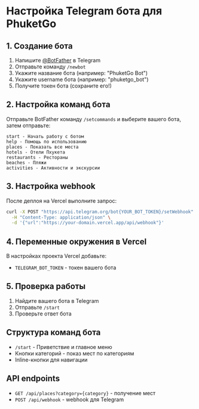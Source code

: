 # Настройка Telegram бота для PhuketGo

## 1. Создание бота

1. Напишите [@BotFather](https://t.me/botfather) в Telegram
2. Отправьте команду `/newbot`
3. Укажите название бота (например: "PhuketGo Bot")
4. Укажите username бота (например: "phuketgo_bot")
5. Получите токен бота (сохраните его!)

## 2. Настройка команд бота

Отправьте BotFather команду `/setcommands` и выберите вашего бота, затем отправьте:

```
start - Начать работу с ботом
help - Помощь по использованию
places - Показать все места
hotels - Отели Пхукета
restaurants - Рестораны
beaches - Пляжи
activities - Активности и экскурсии
```

## 3. Настройка webhook

После деплоя на Vercel выполните запрос:

```bash
curl -X POST "https://api.telegram.org/bot{YOUR_BOT_TOKEN}/setWebhook" \
  -H "Content-Type: application/json" \
  -d '{"url":"https://your-domain.vercel.app/api/webhook"}'
```

## 4. Переменные окружения в Vercel

В настройках проекта Vercel добавьте:
- `TELEGRAM_BOT_TOKEN` - токен вашего бота

## 5. Проверка работы

1. Найдите вашего бота в Telegram
2. Отправьте `/start`
3. Проверьте ответ бота

## Структура команд бота

- `/start` - Приветствие и главное меню
- Кнопки категорий - показ мест по категориям
- Inline-кнопки для навигации

## API endpoints

- `GET /api/places?category={category}` - получение мест
- `POST /api/webhook` - webhook для Telegram
